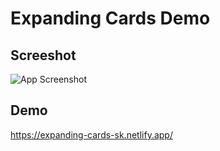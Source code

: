 
# Expanding Cards Demo

## Screeshot
![App Screenshot](https://via.placeholder.com/468x300?text=App+Screenshot+Here)


## Demo
https://expanding-cards-sk.netlify.app/
